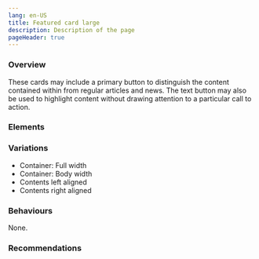 ```yaml
---
lang: en-US
title: Featured card large
description: Description of the page
pageHeader: true
---
```


### Overview
These cards may include a primary button to distinguish the content contained within from regular articles and news. The text button may also be used to highlight content without drawing attention to a particular call to action.

### Elements
<PreviewImage :image="$withBase('/images/featured-lg.png')" :contents="[{ x: 35, y: 1, title: 'Image', text: 'Featured card lg image' }, {title: 'Video (optional)', text: 'Featured card lg video'}, { x: 30, y: 15, title: 'Title', text: 'Featured card lg title' }, { x: 30, y: 35, title: 'Summary', text: 'Featured card lg summary'}, { x: 2, y: 1, title: 'Date (optional)', text: 'Featured card lg date'}, { x: 15, y: 1, title: 'Entity', text: 'Featured card lg entity'}, { x: 18, y: 80, title: 'Primary Button', text: 'Featured card lg primary button'}, {title: 'Text Button', text: 'Featured card lg text button'} ]">
<template #code>
<CodeGroup>
  <CodeGroupItem title="HTML">

```html
  <div class="card featured-card-inline" :class="classes">
    <div class="row g-0">
        <div class="col-4 col-lg-8">
            <img :src="$withBase('images/cards-sample.png')" alt="">
        </div>
        <div class="col-8 col-lg-4">
            <div class="card-body">
                <h4 class="card-subtitle">Feb 2022 /<span class="text-gray-500">Industry Growth Centres</span></h4>
                <h5 class="card-title">Keeping Australia’s space sector soaring</h5>
                <p class="card-text">The Australian Government is cementing Australia as a leading space nation in the region, with a range of new investments and reforms.</p>
                <div class="link-wrap">
                    <a v-if="!buttonLink" href="#" class="link-icon">Link<span v-html="linkArrowRight"></span></a>
                    <a v-else href="#" class="btn btn-primary">Read more</a>
                </div>
            </div>
        </div>
    </div>
</div>
```

  </CodeGroupItem>
</CodeGroup>
</template>
</PreviewImage>

### Variations
<div>
    <ul>
        <li>Container: Full width</li>
        <li>Container: Body width</li>
        <li>Contents left aligned</li>
        <li>Contents right aligned</li>
    </ul>
</div>

### Behaviours
None.

### Recommendations